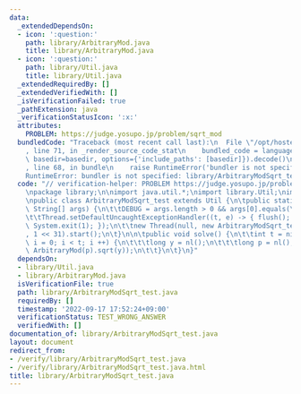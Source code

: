 ```yaml
---
data:
  _extendedDependsOn:
  - icon: ':question:'
    path: library/ArbitraryMod.java
    title: library/ArbitraryMod.java
  - icon: ':question:'
    path: library/Util.java
    title: library/Util.java
  _extendedRequiredBy: []
  _extendedVerifiedWith: []
  _isVerificationFailed: true
  _pathExtension: java
  _verificationStatusIcon: ':x:'
  attributes:
    PROBLEM: https://judge.yosupo.jp/problem/sqrt_mod
  bundledCode: "Traceback (most recent call last):\n  File \"/opt/hostedtoolcache/Python/3.10.6/x64/lib/python3.10/site-packages/onlinejudge_verify/documentation/build.py\"\
    , line 71, in _render_source_code_stat\n    bundled_code = language.bundle(stat.path,\
    \ basedir=basedir, options={'include_paths': [basedir]}).decode()\n  File \"/opt/hostedtoolcache/Python/3.10.6/x64/lib/python3.10/site-packages/onlinejudge_verify/languages/user_defined.py\"\
    , line 68, in bundle\n    raise RuntimeError('bundler is not specified: {}'.format(str(path)))\n\
    RuntimeError: bundler is not specified: library/ArbitraryModSqrt_test.java\n"
  code: "// verification-helper: PROBLEM https://judge.yosupo.jp/problem/sqrt_mod\n\
    \npackage library;\n\nimport java.util.*;\nimport library.Util;\nimport library.ArbitraryMod;\n\
    \npublic class ArbitraryModSqrt_test extends Util {\n\tpublic static void main(final\
    \ String[] args) {\n\t\tDEBUG = args.length > 0 && args[0].equals(\"-DEBUG\");\n\
    \t\tThread.setDefaultUncaughtExceptionHandler((t, e) -> { flush(); e.printStackTrace();\
    \ System.exit(1); });\n\t\tnew Thread(null, new ArbitraryModSqrt_test(), \"\"\
    , 1 << 31).start();\n\t}\n\n\tpublic void solve() {\n\t\tint t = ni();\n\t\tfor(int\
    \ i = 0; i < t; i ++) {\n\t\t\tlong y = nl();\n\t\t\tlong p = nl();\n\t\t\tprtln(new\
    \ ArbitraryMod(p).sqrt(y));\n\t\t}\n\t}\n}"
  dependsOn:
  - library/Util.java
  - library/ArbitraryMod.java
  isVerificationFile: true
  path: library/ArbitraryModSqrt_test.java
  requiredBy: []
  timestamp: '2022-09-17 17:52:24+09:00'
  verificationStatus: TEST_WRONG_ANSWER
  verifiedWith: []
documentation_of: library/ArbitraryModSqrt_test.java
layout: document
redirect_from:
- /verify/library/ArbitraryModSqrt_test.java
- /verify/library/ArbitraryModSqrt_test.java.html
title: library/ArbitraryModSqrt_test.java
---
```


